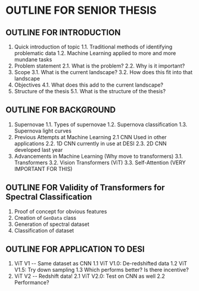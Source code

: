 # OUTLINE FOR SENIOR THESIS

## OUTLINE FOR INTRODUCTION

1. Quick introduction of topic
   1.1. Traditional methods of identifying problematic data
   1.2. Machine Learning applied to more and more mundane tasks
2. Problem statement
   2.1. What is the problem?
   2.2. Why is it important?
3. Scope
   3.1. What is the current landscape?
   3.2. How does this fit into that landscape
4. Objectives
   4.1. What does this add to the current landscape?
5. Structure of the thesis
   5.1. What is the structure of the thesis?

## OUTLINE FOR BACKGROUND

1. Supernovae
   1.1. Types of supernovae
   1.2. Supernova classification
   1.3. Supernova light curves
2. Previous Attempts at Machine Learning
   2.1 CNN Used in other applications
   2.2. 1D CNN currently in use at DESI
   2.3. 2D CNN developed last year
3. Advancements in Machine Learning (Why move to transformers)
   3.1. Transformers
   3.2. Vision Transformers (ViT)
   3.3. Self-Attention (VERY IMPORTANT FOR THIS)

## OUTLINE FOR Validity of Transformers for Spectral Classification

1. Proof of concept for obvious features
2. Creation of $\texttt{GenData}$ class
3. Generation of spectral dataset
4. Classification of dataset

## OUTLINE FOR APPLICATION TO DESI

1. ViT V1 -- Same dataset as CNN
   1.1 ViT V1.0: De-redshifted data
   1.2 ViT V1.5: Try down sampling
   1.3 Which performs better? Is there incentive?
2. ViT V2 -- Redshift data!
   2.1 ViT V2.0: Test on CNN as well
   2.2 Performance?
